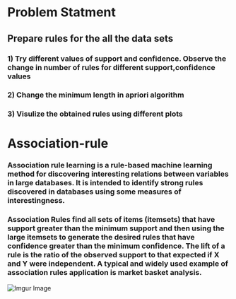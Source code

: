 # Problem Statment
## Prepare rules for the all the data sets 
### 1) Try different values of support and confidence. Observe the change in number of rules for different support,confidence values
### 2) Change the minimum length in apriori algorithm
### 3) Visulize the obtained rules using different plots 

# Association-rule
### Association rule learning is a rule-based machine learning method for discovering interesting relations between variables in large databases. It is intended to identify strong rules discovered in databases using some measures of interestingness.
### Association Rules find all sets of items (itemsets) that have support greater than the minimum support and then using the large itemsets to generate the desired rules that have confidence greater than the minimum confidence. The lift of a rule is the ratio of the observed support to that expected if X and Y were independent. A typical and widely used example of association rules application is market basket analysis.

![Imgur Image](https://miro.medium.com/max/994/1*9J50LPtmb0fcgR5FhnDljQ.png)
